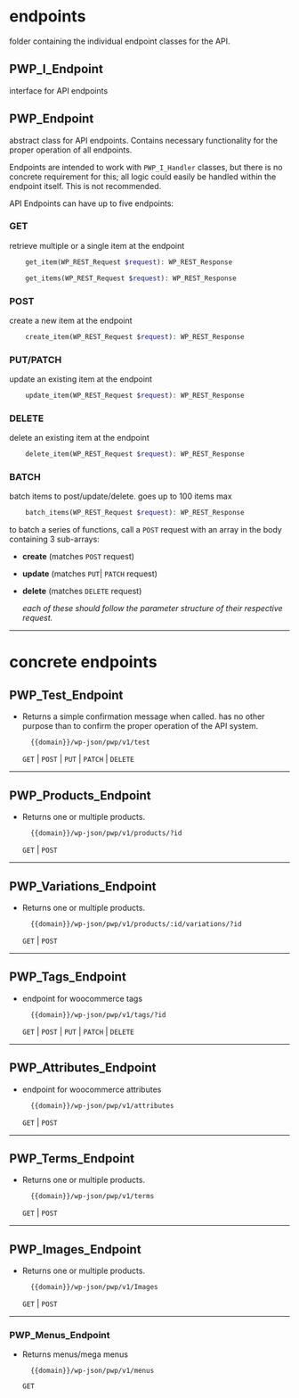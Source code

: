 # endpoints
folder containing the individual endpoint classes for the API.

## PWP_I_Endpoint
interface for API endpoints

## PWP_Endpoint
abstract class for API endpoints. Contains necessary functionality for the proper operation of all endpoints.

Endpoints are intended to work with `PWP_I_Handler` classes, but there is no concrete requirement for this; all logic could easily be handled within the endpoint itself. This is not recommended.

API Endpoints can have up to five endpoints:
### __GET__
retrieve multiple or a single item at the endpoint

```php
    get_item(WP_REST_Request $request): WP_REST_Response
```
```php
    get_items(WP_REST_Request $request): WP_REST_Response
```

### __POST__
create a new item at the endpoint

```php
    create_item(WP_REST_Request $request): WP_REST_Response
```

### __PUT__/__PATCH__
update an existing item at the endpoint

```php
    update_item(WP_REST_Request $request): WP_REST_Response
```

### __DELETE__
delete an existing item at the endpoint

```php
    delete_item(WP_REST_Request $request): WP_REST_Response
```

### __BATCH__
batch items to post/update/delete. goes up to 100 items max

```php
    batch_items(WP_REST_Request $request): WP_REST_Response
```
to batch a series of functions, call a `POST` request with an array in the body containing 3 sub-arrays:

* __create__ (matches `POST` request)
* __update__ (matches `PUT`| `PATCH` request)
* __delete__ (matches `DELETE` request)

    _each of these should follow the parameter structure of their respective request._
___
# concrete endpoints

## PWP_Test_Endpoint
- Returns a simple confirmation message when called. has no other purpose than to confirm the proper operation of the API system.

        {{domain}}/wp-json/pwp/v1/test

    `GET` | `POST` | `PUT` | `PATCH` | `DELETE`

___
## PWP_Products_Endpoint
- Returns one or multiple products.

        {{domain}}/wp-json/pwp/v1/products/?id

    `GET` | `POST`

___
## PWP_Variations_Endpoint
- Returns one or multiple products.

        {{domain}}/wp-json/pwp/v1/products/:id/variations/?id

    `GET` | `POST`

___
## PWP_Tags_Endpoint
- endpoint for woocommerce tags

        {{domain}}/wp-json/pwp/v1/tags/?id

    `GET` | `POST` | `PUT` | `PATCH` | `DELETE`

___
## PWP_Attributes_Endpoint
- endpoint for woocommerce attributes

        {{domain}}/wp-json/pwp/v1/attributes

    `GET` | `POST`

___
## PWP_Terms_Endpoint
- Returns one or multiple products.

        {{domain}}/wp-json/pwp/v1/terms

    `GET` | `POST`

___
## PWP_Images_Endpoint
- Returns one or multiple products.

        {{domain}}/wp-json/pwp/v1/Images

    `GET` | `POST`


___
### PWP_Menus_Endpoint
- Returns menus/mega menus

        {{domain}}/wp-json/pwp/v1/menus

    `GET`

